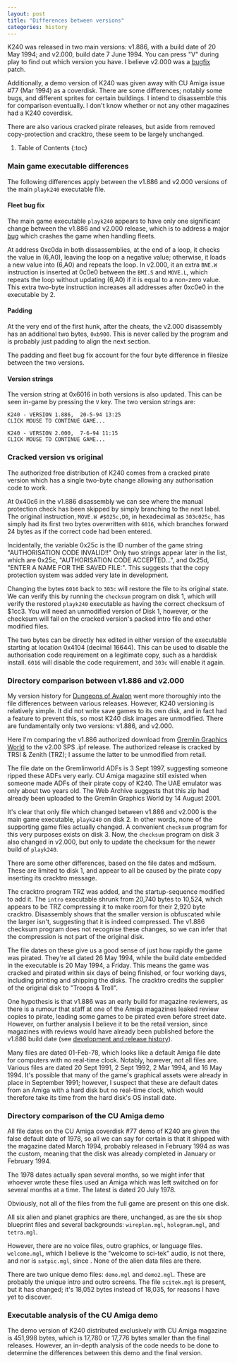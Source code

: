 ```yaml
---
layout: post
title: "Differences between versions"
categories: history
---
```


K240 was released in two main versions: v1.886, with a build date of 20 May
1994; and v2.000, build date 7 June 1994. You can press "V" during play to find out
which version you have. I believe v2.000 was a
[bugfix](../game-mechanics/bugs.html) patch.

Additionally, a demo version of K240 was given away with CU Amiga issue #77 (Mar
1994) as a coverdisk. There are some differences; notably some bugs, and
different sprites for certain buildings. I intend to disassemble this for
comparison eventually. I don't know whether or not any other magazines had a
K240 coverdisk.

There are also various cracked pirate releases, but aside from removed
copy-protection and cracktro, these seem to be largely unchanged.

1. Table of Contents
{:toc}

### Main game executable differences

The following differences apply between the v1.886 and v2.000 versions of the
main `playk240` executable file.

#### Fleet bug fix

The main game executable `playk240` appears to have only one significant change
between the v1.886 and v2.000 release, which is to address a major
[bug](../game-mechanics/bugs.html) which crashes the game when handling fleets.

At address 0xc0da in both dissassemblies, at the end of a loop, it checks the
value in (6,A0), leaving the loop on a negative value; otherwise, it loads a new
value into (6,A0) and repeats the loop. In v2.000, it an extra `BNE.W`
instruction is inserted at 0c0e0 between the `BMI.S` and `MOVE.L`, which repeats
the loop without updating (6,A0) if it is equal to a non-zero value. This extra
two-byte instruction increases all addresses after 0xc0e0 in the executable by
2.

#### Padding

At the very end of the first hunk, after the cheats, the v2.000 disassembly has
an additional two bytes, `0xb900`. This is never called by the program and is
probably just padding to align the next section.

The padding and fleet bug fix account for the four byte difference in filesize
between the two versions.

#### Version strings

The version string at 0x6016 in both versions is also updated. This can be seen
in-game by pressing the `V` key. The two version strings are:

    K240 - VERSION 1.886,  20-5-94 13:25
    CLICK MOUSE TO CONTINUE GAME...

    K240 - VERSION 2.000,  7-6-94 11:15
    CLICK MOUSE TO CONTINUE GAME...

### Cracked version vs original

The authorized free distribution of K240 comes from a cracked pirate version
which has a single two-byte change allowing any authorisation code to work.

At 0x40c6 in the v1.886 disassembly we can see where the manual protection check
has been skipped by simply branching to the next label. The original
instruction, `MOVE.W #$025c,D0`, in hexadecimal as `303c025c`, has simply had
its first two bytes overwritten with `6016`, which branches forward 24 bytes as
if the correct code had been entered.

Incidentally, the variable 0x25c is the ID number of the game string
"AUTHORISATION CODE INVALID!!" Only two strings appear later in the list, which
are 0x25c, "AUTHORISATION CODE ACCEPTED...", and 0x25d, "ENTER A NAME FOR THE
SAVED FILE:". This suggests that the copy protection system was added very late
in development.

Changing the bytes `6016` back to `303c` will restore the file to its original
state. We can verify this by running the `checksum` program on disk 1, which
will verify the restored `playk240` executable as having the correct checksum of
$1cc3. You will need an unmodified version of Disk 1, however, or the checksum
will fail on the cracked version's packed intro file and other modified files.

The two bytes can be directly hex edited in either version of the executable
starting at location 0x4104 (decimal 16644). This can be used to disable the
authorisation code requirement on a legitimate copy, such as a harddisk install.
`6016` will disable the code requirement, and `303c` will enable it again.

### Directory comparison between v1.886 and v2.000

My version history for [Dungeons of
Avalon](https://tetracorp.github.io/dungeons-of-avalon/history/version-differences.html)
went more thoroughly into the file differences between various releases.
However, K240 versioning is relatively simple. It did not write save games to
its own disk, and in fact had a feature to prevent this, so most K240 disk
images are unmodified. There are fundamentally only two versions: v1.886, and
v2.000.

Here I'm comparing the v1.886 authorized download from [Gremlin Graphics
World](http://gremlinworld.emuunlim.com/amiga.htm) to the v2.00 SPS .ipf
release. The authorized release is cracked by TRSI & Zenith (TRZ); I assume the
latter to be unmodified from retail.

The file date on the Gremlinworld ADFs is 3 Sept 1997, suggesting someone ripped
these ADFs very early. CU Amiga magazine still existed when someone made ADFs of
their pirate copy of K240. The UAE emulator was only about two years old. The
Web Archive suggests that this zip had already been uploaded to the Gremlin
Graphics World by 14 August 2001.

It's clear that only file which changed between v1.886 and v2.000 is the main
game executable, `playk240` on disk 2. In other words, none of the supporting
game files actually changed. A convenient `checksum` program for this very
purposes exists on disk 3.  Now, the `checksum` program on disk 3 also changed
in v2.000, but only to update the checksum for the newer build of `playk240`.

There are some other differences, based on the file dates and md5sum. These are
limited to disk 1, and appear to all be caused by the pirate copy inserting its
cracktro message.

The cracktro program TRZ was added, and the startup-sequence modified to add it.
The `intro` executable shrunk from 20,740 bytes to 10,524, which appears to be
TRZ compressing it to make room for their 2,920 byte cracktro. Disassembly shows
that the smaller version is obfuscated while the larger isn't, suggesting that
it is indeed compressed. The v1.886 checksum program does not recognise these
changes, so we can infer that the compression is not part of the original disk.

The file dates on these give us a good sense of just how rapidly the game was
pirated. They're all dated 26 May 1994, while the build date embedded in the
executable is 20 May 1994, a Friday. This means the game was cracked and pirated
within six days of being finished, or four working days, including printing and
shipping the disks. The cracktro credits the supplier of the original disk to
"Troops & Troll".

One hypothesis is that v1.886 was an early build for magazine reviewers, as
there is a rumour that staff at one of the Amiga magazines leaked review copies
to pirate, leading some games to be pirated even before street date. However, on
further analysis I believe it to be the retail version, since magazines with
reviews would have already been published before the v1.886 build date
(see [development and release history](../history/development.html)).

Many files are dated 01-Feb-78, which looks like a default Amiga file date for
computers with no real-time clock. Notably, however, not all files are. Various
files are dated 20 Sept 1991, 2 Sept 1992, 2 Mar 1994, and 16 May 1994. It's
possible that many of the game's graphical assets were already in place in
September 1991; however, I suspect that these are default dates from an Amiga
with a hard disk but no real-time clock, which would therefore take its time
from the hard disk's OS install date.

### Directory comparison of the CU Amiga demo

All file dates on the CU Amiga coverdisk #77 demo of K240 are given the false
default date of 1978, so all we can say for certain is that it shipped with the
magazine dated March 1994, probably released in February 1994 as was the custom,
meaning that the disk was already completed in January or February 1994.

The 1978 dates actually span several months, so we might infer that whoever
wrote these files used an Amiga which was left switched on for several months at
a time. The latest is dated 20 July 1978.

Obviously, not all of the files from the full game are present on this one disk.

All six alien and planet graphics are there, unchanged, as are the six shop
blueprint files and several backgrounds: `wireplan.mgl`, `hologram.mgl`,
and `tetra.mgl`.

However, there are no voice files, outro graphics, or language files.
`welcome.mgl`, which I believe is the "welcome to sci-tek" audio, is not there,
and nor is `satpic.mgl`, since . None of the alien data files are there.

There are two unique demo files: `demo.mgl` and `demo2.mgl`. These are probably
the unique intro and outro screens. The file `scitek.mgl` is present, but it has
changed; it's 18,052 bytes instead of 18,035, for reasons I have yet to
discover.

### Executable analysis of the CU Amiga demo

The demo version of K240 distributed exclusively with CU Amiga magazine is
451,998 bytes, which is 17,780 or 17,776 bytes smaller than the final releases.
However, an in-depth analysis of the code needs to be done to determine the
differences between this demo and the final version.
